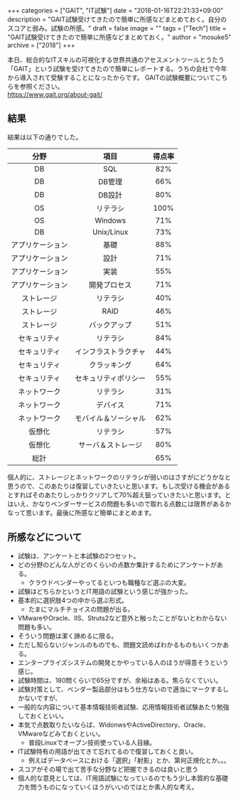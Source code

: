 +++
categories = ["GAIT", "IT試験"]
date = "2018-01-16T22:21:33+09:00"
description = "GAIT試験受けてきたので簡単に所感などまとめておく。自分のスコアと弱み。試験の所感。"
draft = false
image = ""
tags = ["Tech"]
title = "GAIT試験受けてきたので簡単に所感などまとめておく。"
author = "mosuke5"
archive = ["2018"]
+++

本日、総合的なITスキルの可視化する世界共通のアセスメントツールとうたう「GAIT」という試験を受けてきたので簡単にレポートする。うちの会社で今年から導入されて受験することになったからです。
GAITの試験概要についてこちらを参照ください。  
https://www.gait.org/about-gait/

<!--more-->

## 結果
結果は以下の通りでした。

|分野|項目|得点率|
|:--:|:--:|:--:|
|DB|SQL|82%|
|DB|DB管理|66%|
|DB|DB設計|80%|
|OS|リテラシ|100%|
|OS|Windows|71%|
|DB|Unix/Linux|73%|
|アプリケーション|基礎|88%|
|アプリケーション|設計|71%|
|アプリケーション|実装|55%|
|アプリケーション|開発プロセス|71%|
|ストレージ|リテラシ|40%|
|ストレージ|RAID|46%|
|ストレージ|バックアップ|51%|
|セキュリティ|リテラシ|84%|
|セキュリティ|インフラストラクチャ|44%|
|セキュリティ|クラッキング|64%|
|セキュリティ|セキュリティポリシー|55%|
|ネットワーク|リテラシ|31%|
|ネットワーク|デバイス|71%|
|ネットワーク|モバイル＆ソーシャル|62%|
|仮想化|リテラシ|57%|
|仮想化|サーバ＆ストレージ|80%|
|総計||65%|

個人的に、ストレージとネットワークのリテラシが弱いのはさすがにどうかなと思うので、このあたりは復習していきたいと思います。もし次受ける機会があるとすればそのあたりしっかりクリアして70%超え狙っていきたいと思います。とはいえ、かなりベンダーサービスの問題も多いので取れる点数には限界があるかなって思います。最後に所感など簡単にまとめます。

## 所感などについて
- 試験は、アンケートと本試験の2つセット。
- どの分野のどんな人がどのくらいの点数か集計するためにアンケートがある。
    - クラウドベンダーやってるといつも職種など選ぶの大変。
- 試験はどちらかというとIT用語の試験という感じが強かった。
- 基本的に選択肢4つの中から選ぶ形式。
  - たまにマルチチョイスの問題が出る。
- VMwareやOracle、IIS、Struts2など意外と触ったことがないとわからない問題も多い。
- そういう問題は潔く諦めるに限る。
- ただし知らないジャンルのものでも、問題文読めばわかるものもいくつかある。
- エンタープライズシステムの開発とかやっている人のほうが得意そうという感じ。
- 試験時間は、180問くらいで65分ですが、余裕はある。焦らなくていい。
- 試験対策として、ベンダー製品部分はもう仕方ないので適当にマークするしかないですが、
- 一般的な内容について基本情報技術者試験、応用情報技術者試験あたり勉強しておくといい。
- 本気で点数取りたいならば、WidonwsやActiveDirectory、Oracle、VMwareなどみておくといい。
  - 普段Linuxでオープン技術使っている人目線。
- IT試験特有の用語が出てきて忘れてるので復習しておくと良い。
  - 例えばデータベースにおける「選択」「射影」とか、第何正規化とか。。。
- スコアがその場で出て苦手な分野など把握できるのは良いと思う
- 個人的な意見としては、IT用語試験になっているのでもう少し本質的な基礎力を問うものになっていくほうがいいのではとか素人的な考え。